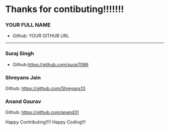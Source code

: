 # Thanks for contibuting!!!!!!!

### YOUR FULL NAME
- Github: YOUR GITHUB URL
***

### Suraj Singh
- Github:https://github.com/suraj7086

### Shreyans Jain
Github: https://github.com/Shreyans13

### Anand Gaurav
Github: https://github.com/anand31

Happy Contributing!!!!
Happy Coding!!!
